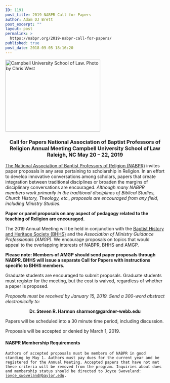```yaml
---
ID: 1191
post_title: 2019 NABPR Call for Papers
author: Adam DJ Brett
post_excerpt: ""
layout: post
permalink: >
  https://nabpr.org/2019-nabpr-call-for-papers/
published: true
post_date: 2018-09-05 18:16:20
---
```

<a href="https://nabpr.org/wp-content/uploads/2018/09/campbell-university-school-of-law-Chris-West.jpg"><img class="alignleft size-medium wp-image-1195" src="https://nabpr.org/wp-content/uploads/2018/09/campbell-university-school-of-law-Chris-West-300x226.jpg" alt="Campbell University School of Law. Photo by Chris West" width="300" height="226" /></a>

<h3 style="text-align: center;">Call for Papers
National Association of Baptist Professors of Religion
Annual Meeting
Campbell University School of Law
Raleigh, NC
May 20 – 22, 2019</h3>

<a href="https://nabpr.org">The National Association of Baptist Professors of Religion (NABPR)</a> invites paper proposals in any area pertaining to scholarship in Religion. In an effort to develop innovative conversations among scholars, papers that create integration between traditional disciplines or broaden the margins of disciplinary conversations are encouraged. <em>Although many NABPR members work primarily in the traditional disciplines of Biblical Studies, Church History, Theology, etc., proposals are encouraged from any field, including Ministry Studies</em>.

<strong>Paper or panel proposals on any aspect of pedagogy related to the teaching of Religion are encouraged.</strong>

The 2019 Annual Meeting will be held in conjunction with the <a href="http://www.baptisthistory.org/">Baptist History and Heritage Society (BHHS)</a> and the <em>Association of Ministry Guidance Professionals (AMGP)</em>. We encourage proposals on topics that would appeal to the overlapping interests of NABPR, BHHS and AMGP.

<strong>Please note: Members of AMGP should send paper proposals through NABPR. BHHS will issue a separate Call for Papers with instructions specific to BHHS members.</strong>

Graduate students are encouraged to submit proposals. Graduate students must register for the meeting, but the cost is waived, regardless of whether a paper is proposed.

<em>Proposals must be received by January 15, 2019. Send a 300-word abstract electronically to:</em>

<p style="text-align: center;"><strong>Dr. Steven R. Harmon</strong>
<strong>sharmon@gardner-webb.edu</strong></p>

Papers will be scheduled into a 30 minute time period, including discussion.

Proposals will be accepted or denied by March 1, 2019.

<h4>NABPR Membership Requirements</h4>

<code>Authors of accepted proposals must be members of NABPR in good standing by May 1. Authors must pay dues for the current year and be registered for the Annual Meeting. Accepted papers that have not met these criteria will be removed from the program. Inquiries about dues and membership status should be directed to Joyce Swoveland: joyce_swoveland@baylor.edu.</code>